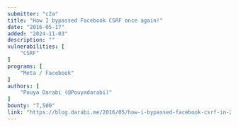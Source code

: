 ```yaml
---
submitter: "c2a"
title: "How I bypassed Facebook CSRF once again!"
date: "2016-05-17"
added: "2024-11-03"
description: ""
vulnerabilities: [
    "CSRF"
]
programs: [
    "Meta / Facebook"
]
authors: [
    "Pouya Darabi (@Pouyadarabi)"
]
bounty: "7,500"
link: "https://blog.darabi.me/2016/05/how-i-bypassed-facebook-csrf-in-2016.html"
---
```




